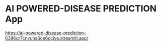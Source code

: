 # AI POWERED-DISEASE PREDICTION App
https://ai-powered-disease-prediction-6396gr7cnvuns6ce6ocjve.streamlit.app/
